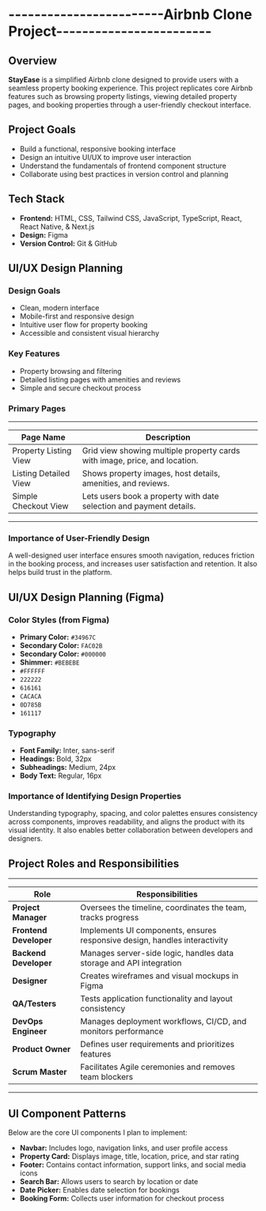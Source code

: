 # ------------------------Airbnb Clone Project------------------------

## Overview

**StayEase** is a simplified Airbnb clone designed to provide users with a seamless property booking experience. This project replicates core Airbnb features such as browsing property listings, viewing detailed property pages, and booking properties through a user-friendly checkout interface.

## Project Goals

+ Build a functional, responsive booking interface
+ Design an intuitive UI/UX to improve user interaction
+ Understand the fundamentals of frontend component structure
+ Collaborate using best practices in version control and planning

## Tech Stack

+ **Frontend:** HTML, CSS, Tailwind CSS, JavaScript, TypeScript, React, React Native, & Next.js
+ **Design:** Figma
+ **Version Control:** Git & GitHub


## UI/UX Design Planning

### Design Goals

+ Clean, modern interface
+ Mobile-first and responsive design
+ Intuitive user flow for property booking
+ Accessible and consistent visual hierarchy

### Key Features

+ Property browsing and filtering
+ Detailed listing pages with amenities and reviews
+ Simple and secure checkout process

### Primary Pages
--------------------------------------------------------------------------------------------------------
| Page Name              | Description                                                                 |
|------------------------|-----------------------------------------------------------------------------|
| Property Listing View  | Grid view showing multiple property cards with image, price, and location.  |
| Listing Detailed View  | Shows property images, host details, amenities, and reviews.                |
| Simple Checkout View   | Lets users book a property with date selection and payment details.         |
--------------------------------------------------------------------------------------------------------

### Importance of User-Friendly Design

A well-designed user interface ensures smooth navigation, reduces friction in the booking process, and increases user satisfaction and retention. It also helps build trust in the platform.


## UI/UX Design Planning (Figma)

### Color Styles (from Figma)

+ **Primary Color:** `#34967C`
+ **Secondary Color:** `FAC02B`
+  **Secondary Color:** `#000000`
+ **Shimmer:** `#BEBEBE`
+ `#FFFFFF`
+ `222222`
+ `616161`
+ `CACACA`
+ `0D785B`
+ `161117`

### Typography

+ **Font Family:** Inter, sans-serif
+ **Headings:** Bold, 32px
+ **Subheadings:** Medium, 24px
+ **Body Text:** Regular, 16px

### Importance of Identifying Design Properties

Understanding typography, spacing, and color palettes ensures consistency across components, improves readability, and aligns the product with its visual identity. It also enables better collaboration between developers and designers.


## Project Roles and Responsibilities
----------------------------------------------------------------------------------------------------------
| Role                    | Responsibilities                                                             |
|-------------------------|------------------------------------------------------------------------------|
| **Project Manager**     | Oversees the timeline, coordinates the team, tracks progress                 |
| **Frontend Developer**  | Implements UI components, ensures responsive design, handles interactivity   |
| **Backend Developer**   | Manages server-side logic, handles data storage and API integration          |
| **Designer**            | Creates wireframes and visual mockups in Figma                               |
| **QA/Testers**          | Tests application functionality and layout consistency                       |
| **DevOps Engineer**     | Manages deployment workflows, CI/CD, and monitors performance                |
| **Product Owner**       | Defines user requirements and prioritizes features                           |
| **Scrum Master**        | Facilitates Agile ceremonies and removes team blockers                       |
----------------------------------------------------------------------------------------------------------

## UI Component Patterns

Below are the core UI components I plan to implement:

+ **Navbar:** Includes logo, navigation links, and user profile access
+ **Property Card:** Displays image, title, location, price, and star rating
+ **Footer:** Contains contact information, support links, and social media icons
+ **Search Bar:** Allows users to search by location or date
+ **Date Picker:** Enables date selection for bookings
+ **Booking Form:** Collects user information for checkout process



